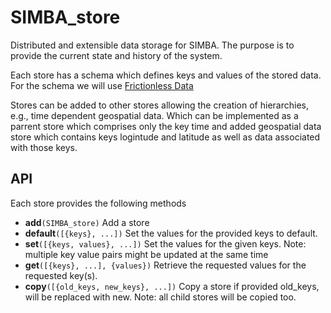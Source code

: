 # SIMBA_store
Distributed and extensible data storage for SIMBA. The purpose is to provide the current state and history of the system. 

Each store has a schema which defines keys and values of the stored data. For the schema we will use [Frictionless Data](https://github.com/frictionlessdata/specs)

Stores can be added to other stores allowing the creation of hierarchies, e.g., time dependent geospatial data. Which can be implemented as a parrent store which comprises only the key time and added geospatial data store which contains keys logintude and latitude as well as data associated with those keys.

## API
Each store provides the following methods
* __add__`(SIMBA_store)` Add a store
* __default__`([{keys}, ...])` Set the values for the provided keys to default.
* __set__`([{keys, values}, ...])` Set the values for the given keys. Note: multiple key value pairs might be updated at the same time
* __get__`([{keys}, ...], {values})` Retrieve the requested values for the requested key(s).
* __copy__`([{old_keys, new_keys}, ...])` Copy a store if provided old_keys, will be replaced with new. Note: all child stores will be copied too.
